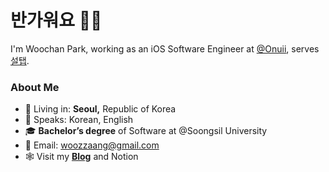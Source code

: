 # 반가워요 ✋🏻
I'm Woochan Park, working as an iOS Software Engineer at [@Onuii](https://thevc.kr/onuii), serves [설탭](https://www.seoltab.com/index/).

### About Me
- 🏡 Living in: **Seoul,** Republic of Korea
- 💬 Speaks: Korean, English
- 🎓 **Bachelor’s degree** of Software at @Soongsil University
- 📩 Email: [woozzaang@gmail.com](woozzaang@gmail.com)
- 🕸 Visit my [**Blog**](https://woozzang.tistory.com) and Notion

